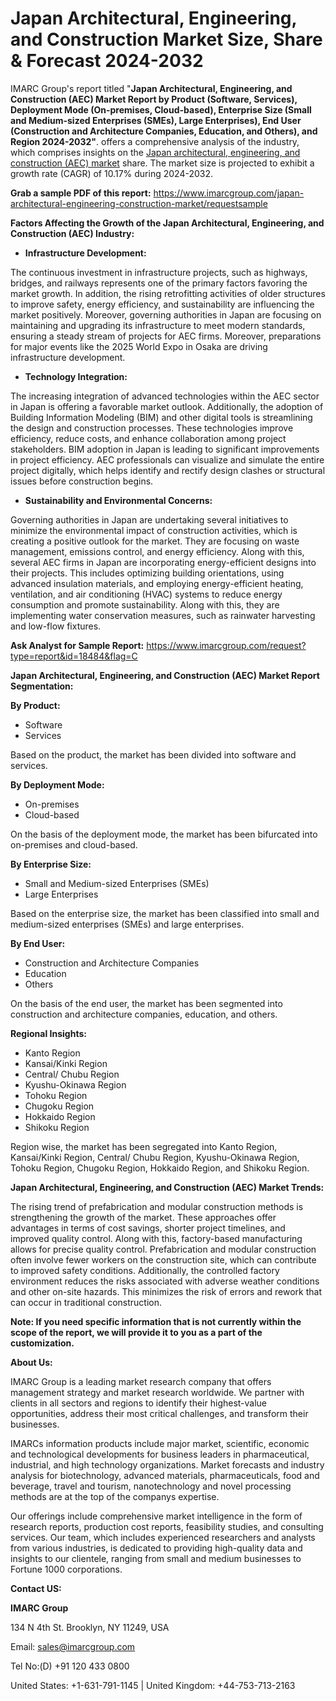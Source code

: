 ﻿# Japan Architectural, Engineering, and Construction Market Size, Share & Forecast 2024-2032
IMARC Group's report titled "**Japan Architectural, Engineering, and Construction (AEC) Market Report by Product (Software, Services), Deployment Mode (On-premises, Cloud-based), Enterprise Size (Small and Medium-sized Enterprises (SMEs), Large Enterprises), End User (Construction and Architecture Companies, Education, and Others), and Region 2024-2032"**. offers a comprehensive analysis of the industry, which comprises insights on the [Japan architectural, engineering, and construction (AEC) market](https://www.imarcgroup.com/japan-architectural-engineering-construction-market) share. The market size is projected to exhibit a growth rate (CAGR) of 10.17% during 2024-2032.

**Grab a sample PDF of this report:** <https://www.imarcgroup.com/japan-architectural-engineering-construction-market/requestsample>

**Factors Affecting the Growth of the Japan Architectural, Engineering, and Construction (AEC) Industry:**

- **Infrastructure Development:**

The continuous investment in infrastructure projects, such as highways, bridges, and railways represents one of the primary factors favoring the market growth. In addition, the rising retrofitting activities of older structures to improve safety, energy efficiency, and sustainability are influencing the market positively. Moreover, governing authorities in Japan are focusing on maintaining and upgrading its infrastructure to meet modern standards, ensuring a steady stream of projects for AEC firms. Moreover, preparations for major events like the 2025 World Expo in Osaka are driving infrastructure development.

- **Technology Integration:**

The increasing integration of advanced technologies within the AEC sector in Japan is offering a favorable market outlook. Additionally, the adoption of Building Information Modeling (BIM) and other digital tools is streamlining the design and construction processes. These technologies improve efficiency, reduce costs, and enhance collaboration among project stakeholders. BIM adoption in Japan is leading to significant improvements in project efficiency. AEC professionals can visualize and simulate the entire project digitally, which helps identify and rectify design clashes or structural issues before construction begins.

- **Sustainability and Environmental Concerns:**

Governing authorities in Japan are undertaking several initiatives to minimize the environmental impact of construction activities, which is creating a positive outlook for the market. They are focusing on waste management, emissions control, and energy efficiency. Along with this, several AEC firms in Japan are incorporating energy-efficient designs into their projects. This includes optimizing building orientations, using advanced insulation materials, and employing energy-efficient heating, ventilation, and air conditioning (HVAC) systems to reduce energy consumption and promote sustainability. Along with this, they are implementing water conservation measures, such as rainwater harvesting and low-flow fixtures.

**Ask Analyst for Sample Report:** <https://www.imarcgroup.com/request?type=report&id=18484&flag=C>

**Japan Architectural, Engineering, and Construction (AEC) Market Report Segmentation:**

**By Product:**

- Software
- Services

Based on the product, the market has been divided into software and services.

**By Deployment Mode:**

- On-premises
- Cloud-based

On the basis of the deployment mode, the market has been bifurcated into on-premises and cloud-based.

**By Enterprise Size:**

- Small and Medium-sized Enterprises (SMEs)
- Large Enterprises

Based on the enterprise size, the market has been classified into small and medium-sized enterprises (SMEs) and large enterprises.

**By End User:**

- Construction and Architecture Companies
- Education
- Others

On the basis of the end user, the market has been segmented into construction and architecture companies, education, and others.

**Regional Insights:**

- Kanto Region
- Kansai/Kinki Region
- Central/ Chubu Region
- Kyushu-Okinawa Region
- Tohoku Region
- Chugoku Region
- Hokkaido Region
- Shikoku Region

Region wise, the market has been segregated into Kanto Region, Kansai/Kinki Region, Central/ Chubu Region, Kyushu-Okinawa Region, Tohoku Region, Chugoku Region, Hokkaido Region, and Shikoku Region.

**Japan Architectural, Engineering, and Construction (AEC) Market Trends:**

The rising trend of prefabrication and modular construction methods is strengthening the growth of the market. These approaches offer advantages in terms of cost savings, shorter project timelines, and improved quality control. Along with this, factory-based manufacturing allows for precise quality control. Prefabrication and modular construction often involve fewer workers on the construction site, which can contribute to improved safety conditions. Additionally, the controlled factory environment reduces the risks associated with adverse weather conditions and other on-site hazards. This minimizes the risk of errors and rework that can occur in traditional construction.

**Note: If you need specific information that is not currently within the scope of the report, we will provide it to you as a part of the customization.**

**About Us:**

IMARC Group is a leading market research company that offers management strategy and market research worldwide. We partner with clients in all sectors and regions to identify their highest-value opportunities, address their most critical challenges, and transform their businesses.

IMARCs information products include major market, scientific, economic and technological developments for business leaders in pharmaceutical, industrial, and high technology organizations. Market forecasts and industry analysis for biotechnology, advanced materials, pharmaceuticals, food and beverage, travel and tourism, nanotechnology and novel processing methods are at the top of the companys expertise.

Our offerings include comprehensive market intelligence in the form of research reports, production cost reports, feasibility studies, and consulting services. Our team, which includes experienced researchers and analysts from various industries, is dedicated to providing high-quality data and insights to our clientele, ranging from small and medium businesses to Fortune 1000 corporations.

**Contact US:**

**IMARC Group**

134 N 4th St. Brooklyn, NY 11249, USA

Email: sales@imarcgroup.com

Tel No:(D) +91 120 433 0800

United States: +1-631-791-1145 | United Kingdom: +44-753-713-2163
